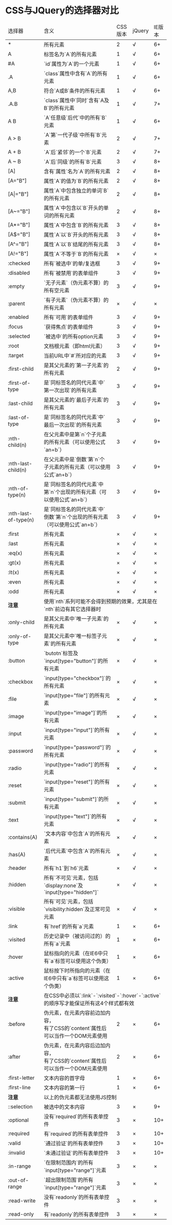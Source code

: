 # CSS与JQuery的选择器对比

<table>
	<thead>
		<tr><td>选择器 </td><td> 含义 </td><td> CSS版本 </td><td> jQuery </td><td> IE版本</td></tr>
	</thead>
	<tbody>
		<tr><td>* </td><td> 所有元素 </td><td> 2 </td><td> √ </td><td> 6+</td></tr>
		<tr><td>A </td><td> 标签名为`A`的所有元素 </td><td> 1 </td><td> √ </td><td> 6+</td></tr>
		<tr><td>#A </td><td> `id`属性为`A`的一个元素 </td><td> 1 </td><td> √ </td><td> 6+</td></tr>
		<tr><td>.A </td><td> `class`属性中含有`A`的所有元素 </td><td> 1 </td><td> √ </td><td> 6+</td></tr>
		<tr><td>A,B </td><td> 符合`A或B`条件的所有元素 </td><td> 1 </td><td> √ </td><td> 6+</td></tr>
		<tr><td>.A.B </td><td> `class`属性中`同时`含有`A及B`的所有元素 </td><td> 1 </td><td> √ </td><td> 7+</td></tr>
		<tr><td>A B </td><td> `A`任意级`后代`中的所有`B`元素 </td><td> 1 </td><td> √ </td><td> 6+</td></tr>
		<tr><td>A > B </td><td> `A`第`一代子级`中所有`B`元素 </td><td> 2 </td><td> √ </td><td> 7+</td></tr>
		<tr><td>A + B </td><td> `A`后`紧邻`的一个`B`元素 </td><td> 2 </td><td> √ </td><td> 7+</td></tr>
		<tr><td>A ~ B </td><td> `A`后`同级`的所有`B`元素 </td><td> 3 </td><td> √ </td><td> 8+</td></tr>
		<tr><td>[A] </td><td> 含有`属性`名为`A`的所有元素 </td><td> 2 </td><td> √ </td><td> 8+</td></tr>
		<tr><td>[A="B"] </td><td> 属性`A`的值为`B`的所有元素 </td><td> 2 </td><td> √ </td><td> 8+</td></tr>
		<tr><td>[A|="B"] </td><td> 属性`A`中包含独立的单词`B`的所有元素 </td><td> 2 </td><td> √ </td><td> 8+</td></tr>
		<tr><td>[A~="B"] </td><td> 属性`A`中包含以`B`开头的单词的所有元素 </td><td> 2 </td><td> √ </td><td> 8+</td></tr>
		<tr><td>[A*="B"] </td><td> 属性`A`中包含`B`的所有元素 </td><td> 3 </td><td> √ </td><td> 8+</td></tr>
		<tr><td>[A$="B"] </td><td> 属性`A`以`B`开头的所有元素 </td><td> 3 </td><td> √ </td><td> 8+</td></tr>
		<tr><td>[A^="B"] </td><td> 属性`A`以`B`结尾的所有元素 </td><td> 3 </td><td> √ </td><td> 8+</td></tr>
		<tr><td>[A!="B"] </td><td> 属性`A`不等于`B`的所有元素 </td><td> × </td><td> √ </td><td> ×</td></tr>
		<tr><td>:checked </td><td> 所有`被选中`的单/复选框 </td><td> 3 </td><td> √ </td><td> 9+</td></tr>
		<tr><td>:disabled </td><td> 所有`被禁用`的表单组件 </td><td> 3 </td><td> √ </td><td> 9+</td></tr>
		<tr><td>:empty </td><td> `无子元素`（伪元素不算）的所有空元素 </td><td> 3 </td><td> √ </td><td> 9+</td></tr>
		<tr><td>:parent </td><td> `有子元素`（伪元素不算）的所有元素 </td><td> × </td><td> √ </td><td> ×</td></tr>
		<tr><td>:enabled </td><td> 所有`可用`的表单组件 </td><td> 3 </td><td> √ </td><td> 9+</td></tr>
		<tr><td>:focus </td><td> `获得焦点`的表单组件 </td><td> 3 </td><td> √ </td><td> 9+</td></tr>
		<tr><td>:selected </td><td> `被选中`的所有option元素 </td><td> 3 </td><td> √ </td><td> 9+</td></tr>
		<tr><td>:root </td><td> 文档根元素（即html元素） </td><td> 3 </td><td> √ </td><td> 9+</td></tr>
		<tr><td>:target </td><td> 当前URL中`#`所对应的元素 </td><td> 3 </td><td> √ </td><td> 9+</td></tr>
		<tr><td>:first-child </td><td> 是其父元素的`第一子元素`的所有元素 </td><td> 2 </td><td> √ </td><td> 9+</td></tr>
		<tr><td>:first-of-type </td><td> 是`同标签名的同代元素`中`<br>第一次出现`的所有元素 </td><td> 3 </td><td> √ </td><td> 9+</td></tr>
		<tr><td>:last-child </td><td> 是其父元素的`最后子元素`的所有元素 </td><td> 3 </td><td> √ </td><td> 9+</td></tr>
		<tr><td>:last-of-type </td><td> 是`同标签名的同代元素`中`<br>最后一次出现`的所有元素 </td><td> 3 </td><td> √ </td><td> 9+</td></tr>
		<tr><td>:nth-child(n) </td><td> 在父元素中是第`n`个子元素<br>的所有元素（可以使用公式`an+b`） </td><td> 3 </td><td> √ </td><td> 9+</td></tr>
		<tr><td>:nth-last-child(n) </td><td> 在父元素中是`倒数`第`n`个<br>子元素的所有元素（可以使用公式`an+b`） </td><td> 3 </td><td> √ </td><td> 9+</td></tr>
		<tr><td>:nth-of-type(n) </td><td> 是`同标签名的同代元素`中<br>第`n`个出现的所有元素（可以使用公式`an+b`） </td><td> 3 </td><td> √ </td><td> 9+</td></tr>
		<tr><td>:nth-last-of-type(n) </td><td> 是`同标签名的同代元素`中`<br>倒数`第`n`个出现的所有元素（可以使用公式`an+b`） </td><td> 3 </td><td> √ </td><td> 9+</td></tr>
		<tr><td>:first </td><td> 所有元素 </td><td> × </td><td> √ </td><td> ×</td></tr>
		<tr><td>:last </td><td> 所有元素 </td><td> × </td><td> √ </td><td> ×</td></tr>
		<tr><td>:eq(x) </td><td> 所有元素 </td><td> × </td><td> √ </td><td> ×</td></tr>
		<tr><td>:gt(x) </td><td> 所有元素 </td><td> × </td><td> √ </td><td> ×</td></tr>
		<tr><td>:lt(x) </td><td> 所有元素 </td><td> × </td><td> √ </td><td> ×</td></tr>
		<tr><td>:even </td><td> 所有元素 </td><td> × </td><td> √ </td><td> ×</td></tr>
		<tr><td>:odd </td><td> 所有元素 </td><td> × </td><td> √ </td><td> ×</td></tr>
		<tr><td><b>注意</b> </td><td colspan="4"> 使用`nth`系列可能不会得到预期的效果，尤其是在`nth`前边有其它选择器时 </td></tr>
		<tr><td>:only-child </td><td> 是其父元素中`唯一子元素`的所有元素 </td><td> × </td><td> √ </td><td> ×</td></tr>
		<tr><td>:only-of-type </td><td> 是其父元素中`唯一标签子元素`的所有元素 </td><td> × </td><td> √ </td><td> ×</td></tr>
		<tr><td>:button </td><td> `butotn`标签及`input[type="button"]`的所有元素 </td><td> × </td><td> √ </td><td> ×</td></tr>
		<tr><td>:checkbox </td><td> `input[type="checkbox"]`的所有元素 </td><td> × </td><td> √ </td><td> ×</td></tr>
		<tr><td>:file </td><td> `input[type="file"]`的所有元素 </td><td> × </td><td> √ </td><td> ×</td></tr>
		<tr><td>:image </td><td> `input[type="image"]`的所有元素 </td><td> × </td><td> √ </td><td> ×</td></tr>
		<tr><td>:input </td><td> `input[type="input"]`的所有元素 </td><td> × </td><td> √ </td><td> ×</td></tr>
		<tr><td>:password </td><td> `input[type="password"]`的所有元素 </td><td> × </td><td> √ </td><td> ×</td></tr>
		<tr><td>:radio </td><td> `input[type="radio"]`的所有元素 </td><td> × </td><td> √ </td><td> ×</td></tr>
		<tr><td>:reset </td><td> `input[type="reset"]`的所有元素 </td><td> × </td><td> √ </td><td> ×</td></tr>
		<tr><td>:submit </td><td> `input[type="submit"]`的所有元素 </td><td> × </td><td> √ </td><td> ×</td></tr>
		<tr><td>:text </td><td> `input[type="text"]`的所有元素 </td><td> × </td><td> √ </td><td> ×</td></tr>
		<tr><td>:contains(A) </td><td> `文本内容`中包含`A`的所有元素 </td><td> × </td><td> √ </td><td> ×</td></tr>
		<tr><td>:has(A) </td><td> `后代元素`中包含`A`的所有元素 </td><td> × </td><td> √ </td><td> ×</td></tr>
		<tr><td>:header </td><td> 所有`h1`到`h6`元素 </td><td> × </td><td> √ </td><td> ×</td></tr>
		<tr><td>:hidden </td><td> 所有`不可见`元素，包括`display:none`及`input[type="hidden"]` </td><td> × </td><td> √ </td><td> ×</td></tr>
		<tr><td>:visible </td><td> 所有`可见`元素，包括`visibility:hidden`及正常可见元素 </td><td> × </td><td> √ </td><td> ×</td></tr>
		<tr><td>:link </td><td> 有`href`的所有`a`元素 </td><td> 1 </td><td> × </td><td> 6+</td></tr>
		<tr><td>:visited </td><td> 历史记录中（被访问过的）的所有`a`元素 </td><td> 1 </td><td> × </td><td> 6+</td></tr>
		<tr><td>:hover </td><td> 鼠标指向的元素（在IE6中只有`a`标签可以使用这个伪类） </td><td> 1 </td><td> × </td><td> 6+</td></tr>
		<tr><td>:active </td><td> 鼠标按下时所指向的元素（在IE6中只有`a`标签可以使用这个伪类） </td><td> 1 </td><td> × </td><td> 6+</td></tr>
		<tr><td><b>注意</b> </td><td colspan="4"> 在CSS中必须以`:link`-`:visited`-`:hover`-`:active`的顺序写才能保证所有这4个样式都有效 </td></tr>
		<tr><td>:before </td><td> 伪元素，在元素内容前边加内容，<br>有了CSS的`content`属性后可以当作一个DOM元素使用 </td><td> 2 </td><td> × </td><td> 6+</td></tr>
		<tr><td>:after </td><td> 伪元素，在元素内容后边加内容，<br>有了CSS的`content`属性后可以当作一个DOM元素使用 </td><td> 2 </td><td> × </td><td> 6+</td></tr>
		<tr><td>:first-letter </td><td> 文本内容的首字母 </td><td> 1 </td><td> × </td><td> 6+</td></tr>
		<tr><td>:first-line </td><td> 文本内容的第一行 </td><td> 1 </td><td> × </td><td> 6+</td></tr>
		<tr><td><b>注意</b> </td><td colspan="4"> 以上的伪元素都无法使用JS控制 </td></tr>
		<tr><td>::selection </td><td> 被选中的文本内容 </td><td> 3 </td><td> × </td><td> 9+</td></tr>
		<tr><td>:optional </td><td> 没有`required`的所有表单控件 </td><td> 3 </td><td> × </td><td> 10+</td></tr>
		<tr><td>:required </td><td> 有`required`的所有表单控件 </td><td> 3 </td><td> × </td><td> 10+</td></tr>
		<tr><td>:valid </td><td> `通过验证`的所有表单控件 </td><td> 3 </td><td> × </td><td> 10+</td></tr>
		<tr><td>:invalid </td><td> `未通过验证`的所有表单控件 </td><td> 3 </td><td> × </td><td> 10+</td></tr>
		<tr><td>:in-range </td><td> `在限制范围内`的所有`input[type="range"]`元素 </td><td> 3 </td><td> × </td><td> ×</td></tr>
		<tr><td>:out-of-range </td><td> `超出限制范围`的所有`input[type="range"]`元素 </td><td> 3 </td><td> × </td><td> ×</td></tr>
		<tr><td>:read-write </td><td> 没有`readonly`的所有表单控件 </td><td> 3 </td><td> × </td><td> ×</td></tr>
		<tr><td>:read-only </td><td> 有`readonly`的所有表单控件 </td><td> 3 </td><td> × </td><td> ×</td></tr>
	</tbody>
</table>